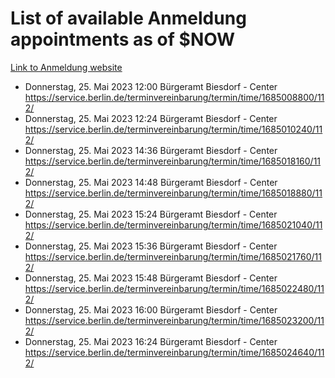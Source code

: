 # List of available Anmeldung appointments as of $NOW
[Link to Anmeldung website](https://service.berlin.de/terminvereinbarung/termin/tag.php?termin=1&anliegen[]=120686&dienstleisterlist=122210,122217,327316,122219,327312,122227,327314,122231,327346,122243,327348,122254,122252,329742,122260,329745,122262,329748,122271,327278,122273,327274,122277,327276,330436,122280,327294,122282,327290,122284,327292,122291,327270,122285,327266,122286,327264,122296,327268,150230,329760,122297,327286,122294,327284,122312,329763,122314,329775,122304,327330,122311,327334,122309,327332,317869,122281,327352,122279,329772,122283,122276,327324,122274,327326,122267,329766,122246,327318,122251,327320,122257,327322,122208,327298,122226,327300&herkunft=http%3A%2F%2Fservice.berlin.de%2Fdienstleistung%2F120686%2F)
- Donnerstag, 25. Mai 2023 12:00 Bürgeramt Biesdorf - Center https://service.berlin.de/terminvereinbarung/termin/time/1685008800/112/
- Donnerstag, 25. Mai 2023 12:24 Bürgeramt Biesdorf - Center https://service.berlin.de/terminvereinbarung/termin/time/1685010240/112/
- Donnerstag, 25. Mai 2023 14:36 Bürgeramt Biesdorf - Center https://service.berlin.de/terminvereinbarung/termin/time/1685018160/112/
- Donnerstag, 25. Mai 2023 14:48 Bürgeramt Biesdorf - Center https://service.berlin.de/terminvereinbarung/termin/time/1685018880/112/
- Donnerstag, 25. Mai 2023 15:24 Bürgeramt Biesdorf - Center https://service.berlin.de/terminvereinbarung/termin/time/1685021040/112/
- Donnerstag, 25. Mai 2023 15:36 Bürgeramt Biesdorf - Center https://service.berlin.de/terminvereinbarung/termin/time/1685021760/112/
- Donnerstag, 25. Mai 2023 15:48 Bürgeramt Biesdorf - Center https://service.berlin.de/terminvereinbarung/termin/time/1685022480/112/
- Donnerstag, 25. Mai 2023 16:00 Bürgeramt Biesdorf - Center https://service.berlin.de/terminvereinbarung/termin/time/1685023200/112/
- Donnerstag, 25. Mai 2023 16:24 Bürgeramt Biesdorf - Center https://service.berlin.de/terminvereinbarung/termin/time/1685024640/112/
